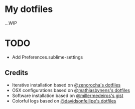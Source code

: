 # My dotfiles

...WIP

# TODO

* Add Preferences.sublime-settings

## Credits

* Iterative installation based on [@zenorocha's dotfiles](https://github.com/zenorocha/dotfiles)
* OSX configurations based on [@mathiasbynens's dotfiles](https://github.com/mathiasbynens/dotfiles)
* Software installation based on [@millermedeiros's gist](https://gist.github.com/millermedeiros/6615994)
* Colorful logs based on [@davidsonfellipe's dotfiles](https://github.com/davidsonfellipe/dotfiles)